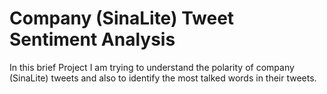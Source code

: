 # Company (SinaLite) Tweet Sentiment Analysis
In this brief Project I am trying to understand the polarity of company (SinaLite) tweets and also to identify the most talked words in their tweets.
